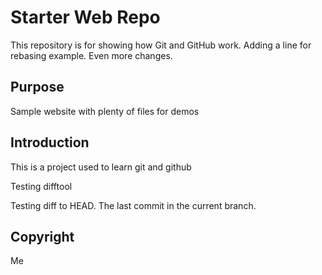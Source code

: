 # Starter Web Repo

This repository is for showing how Git and GitHub work.  Adding a line for rebasing example.  Even more changes.

## Purpose

Sample website with plenty of files for demos

## Introduction

This is a project used to learn git and github

Testing difftool

Testing diff to HEAD.  The last commit in the current branch.

## Copyright

Me